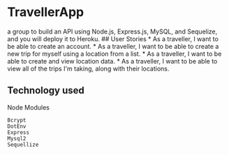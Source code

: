# TravellerApp
a group to build an API using Node.js, Express.js, MySQL, and Sequelize, and you will deploy it to Heroku.  ## User Stories  * As a traveller, I want to be able to create an account.  * As a traveller, I want to be able to create a new trip for myself using a location from a list.  * As a traveller, I want to be able to create and view location data.  * As a traveller, I want to be able to view all of the trips I'm taking, along with their locations.

## Technology used

Node Modules

    Bcrypt
    DotEnv
    Express
    Mysql2
    Sequellize


